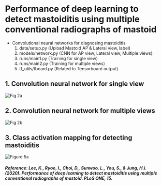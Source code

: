 # Performance of deep learning to detect mastoiditis using multiple conventional radiographs of mastoid
 - Convolutional neural networks for diagnosing mastoiditis
   1. data/setup.py   (Upload Mastoid AP & Lateral view, label)
   2. models/network.py   (CNN for AP view, Lateral view, Multiple views)
   3. runs/main1.py   (Training for single view)
   4. runs/main2.py   (Training for multiple views)
   5. tf_utils/tboard.py   (Related to Tensorboard output)
   
## 1. Convolution neural network for single view
![Fig 2a](https://user-images.githubusercontent.com/49828672/102782145-31a9a680-43dc-11eb-9ca8-250bcde9bc9c.png)

## 2. Convolution neural network for multiple views
![Fig 2b](https://user-images.githubusercontent.com/49828672/102782148-32dad380-43dc-11eb-88e6-5765c9558625.png)

## 3. Class activation mapping for detecting mastoiditis
![Figure 5a](https://user-images.githubusercontent.com/49828672/102781780-97496300-43db-11eb-816b-4304d0beec81.png)


##### Reference: Lee, K., Ryoo, I., Choi, D., Sunwoo, L., You, S., & Jung, H.I. (2020). Performance of deep learning to detect mastoiditis using multiple conventional radiographs of mastoid. PLoS ONE, 15.

